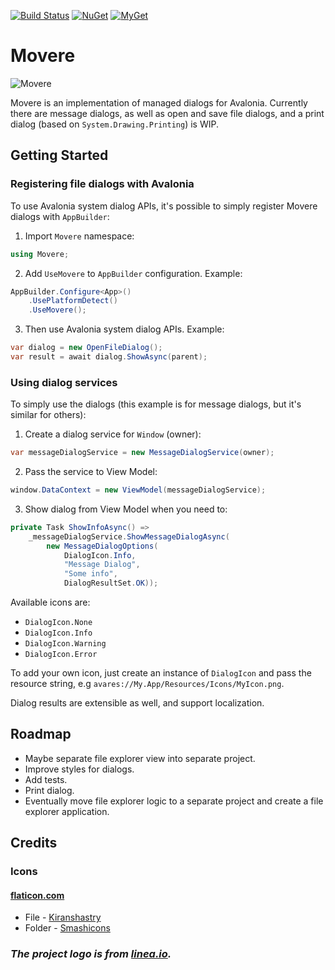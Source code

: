 [![Build Status](https://github.com/jp2masa/Movere/actions/workflows/build.yml/badge.svg?branch=master)](https://github.com/jp2masa/Movere/actions/workflows/build.yml)
[![NuGet](https://img.shields.io/nuget/v/Movere.svg)](https://www.nuget.org/packages/Movere/)
[![MyGet](https://img.shields.io/myget/jp2masa/vpre/Movere.svg?label=myget)](https://www.myget.org/feed/jp2masa/package/nuget/Movere)

# Movere

![Movere](Icon.png)

Movere is an implementation of managed dialogs for Avalonia. Currently there are message dialogs, as well as open and save file dialogs, and a print dialog (based on `System.Drawing.Printing`) is WIP.

## Getting Started

### Registering file dialogs with Avalonia

To use Avalonia system dialog APIs, it's possible to simply register Movere dialogs with `AppBuilder`:

1. Import `Movere` namespace:

```cs
using Movere;
```

2. Add `UseMovere` to `AppBuilder` configuration. Example:

```cs
AppBuilder.Configure<App>()
    .UsePlatformDetect()
    .UseMovere();
```

3. Then use Avalonia system dialog APIs. Example:

```cs
var dialog = new OpenFileDialog();
var result = await dialog.ShowAsync(parent);
```

### Using dialog services

To simply use the dialogs (this example is for message dialogs, but it's similar for others):

1. Create a dialog service for `Window` (owner):

```cs
var messageDialogService = new MessageDialogService(owner);
```

2. Pass the service to View Model:

```cs
window.DataContext = new ViewModel(messageDialogService);
```

3. Show dialog from View Model when you need to:

```cs
private Task ShowInfoAsync() =>
    _messageDialogService.ShowMessageDialogAsync(
        new MessageDialogOptions(
            DialogIcon.Info,
            "Message Dialog",
            "Some info",
            DialogResultSet.OK));
```

Available icons are:

- `DialogIcon.None`
- `DialogIcon.Info`
- `DialogIcon.Warning`
- `DialogIcon.Error`

To add your own icon, just create an instance of `DialogIcon` and pass the resource string, e.g `avares://My.App/Resources/Icons/MyIcon.png`.

Dialog results are extensible as well, and support localization.

## Roadmap

- Maybe separate file explorer view into separate project.
- Improve styles for dialogs.
- Add tests.
- Print dialog.
- Eventually move file explorer logic to a separate project and create a file explorer application.

## Credits

### Icons

#### [flaticon.com](https://www.flaticon.com)
- File - [Kiranshastry](https://www.flaticon.com/authors/kiranshastry)
- Folder - [Smashicons](https://www.flaticon.com/authors/smashicons)

### _The project logo is from [linea.io](http://linea.io)._

